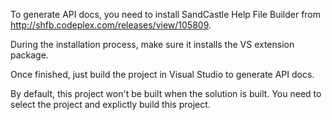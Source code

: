 
To generate API docs, you need to install SandCastle Help File Builder from http://shfb.codeplex.com/releases/view/105809.

During the installation process, make sure it installs the VS extension package.

Once finished, just build the project in Visual Studio to generate API docs.

By default, this project won't be built when the solution is built. You need to select the project and explictly build this project.
